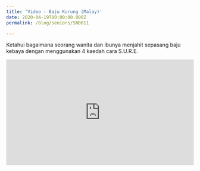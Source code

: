 ```yaml
---
title: 'Video - Baju Kurung (Malay)'
date: 2020-04-19T00:00:00.000Z
permalink: /blog/seniors/SN0011

---
```



Ketahui bagaimana seorang wanita dan ibunya menjahit sepasang baju kebaya dengan menggunakan 4 kaedah cara S.U.R.E.

<style>.embed-container { position: relative; padding-bottom: 56.25%; height: 0; overflow: hidden; max-width: 100%; } .embed-container iframe, .embed-container object, .embed-container embed { position: absolute; top: 0; left: 0; width: 100%; height: 100%; }</style><div class='embed-container'>
<iframe width="560" height="315" src="https://www.youtube.com/embed/5xrl6L2j7JY" frameborder="0" allow="accelerometer; autoplay; encrypted-media; gyroscope; picture-in-picture" allowfullscreen></iframe></div>    



